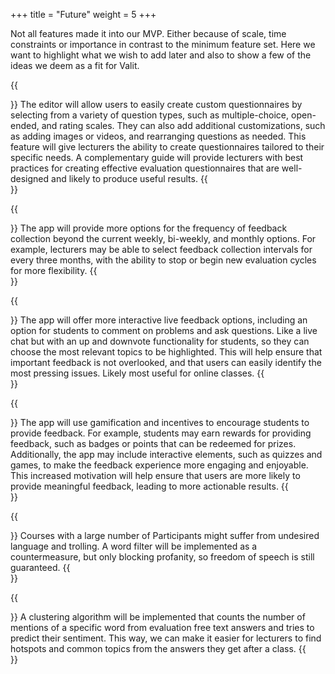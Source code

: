 +++
title = "Future"
weight = 5
+++

Not all features made it into our MVP. Either because of scale, time constraints or importance in contrast to the minimum feature set. Here we want to highlight what we wish to add later and also to show a few of the ideas we deem as a fit for Valit.

{{<section title="Editor For Creating Individual Questionnaires" >}}
The editor will allow users to easily create custom questionnaires by selecting from a variety of question types, such as multiple-choice, open-ended, and rating scales. They can also add additional customizations, such as adding images or videos, and rearranging questions as needed. This feature will give lecturers the ability to create questionnaires tailored to their specific needs. A complementary guide will provide lecturers with best practices for creating effective evaluation questionnaires that are well-designed and likely to produce useful results.
{{</section>}}

{{<section title="Additional Options For Course And Feedback Rhythms" >}}
The app will provide more options for the frequency of feedback collection beyond the current weekly, bi-weekly, and monthly options. For example, lecturers may be able to select feedback collection intervals for every three months, with the ability to stop or begin new evaluation cycles for more flexibility.
{{</section>}}

{{<section title="More Interactive Live Feedback" >}}
The app will offer more interactive live feedback options, including an option for students to comment on problems and ask questions. Like a live chat but with an up and downvote functionality for students, so they can choose the most relevant topics to be highlighted. This will help ensure that important feedback is not overlooked, and that users can easily identify the most pressing issues. Likely most useful for online classes.
{{</section>}}

{{<section title="Increased Gamification And Incentives" >}}
The app will use gamification and incentives to encourage students to provide feedback. For example, students may earn rewards for providing feedback, such as badges or points that can be redeemed for prizes. Additionally, the app may include interactive elements, such as quizzes and games, to make the feedback experience more engaging and enjoyable. This increased motivation will help ensure that users are more likely to provide meaningful feedback, leading to more actionable results.
{{</section>}}

{{<section title="Profanity Filter" >}}
Courses with a large number of Participants might suffer from undesired language and trolling. A word filter will be implemented as a countermeasure, but only blocking profanity, so freedom of speech is still guaranteed.
{{</section>}}

{{<section title="Answer Clustering" >}}
A clustering algorithm will be implemented that counts the number of mentions of a specific word from evaluation free text answers and tries to predict their sentiment. This way, we can make it easier for lecturers to find hotspots and common topics from the answers they get after a class.
{{</section>}}
